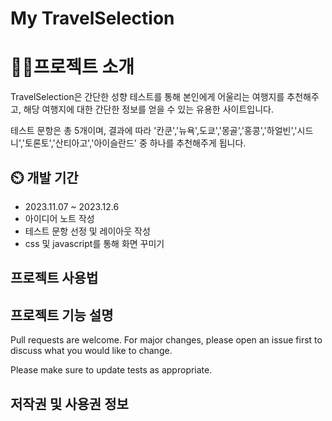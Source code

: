 # My TravelSelection

# 👨‍🏫프로젝트 소개

TravelSelection은 간단한 성향 테스트를 통해 본인에게 어울리는 여행지를 추천해주고, 해당 여행지에 대한 간단한 정보를 얻을 수 있는 유용한 사이트입니다.
<br>

테스트 문항은 총 5개이며, 결과에 따라 '칸쿤','뉴욕',도쿄','몽골','홍콩','하얼빈','시드니','토론토','산티아고','아이슬란드' 중 하나를 추천해주게 됩니다. 

## ⏲️ 개발 기간  
- 2023.11.07 ~ 2023.12.6
- 아이디어 노트 작성
- 테스트 문항 선정 및 레이아웃 작성
- css 및 javascript를 통해 화면 꾸미기 

## 프로젝트 사용법 

## 프로젝트 기능 설명 

Pull requests are welcome. For major changes, please open an issue first
to discuss what you would like to change.

Please make sure to update tests as appropriate.

## 저작권 및 사용권 정보

[color-palette]:https://webgradients.com/
[progress-bar]:https://freefrontend.com/css-progress-bars/
